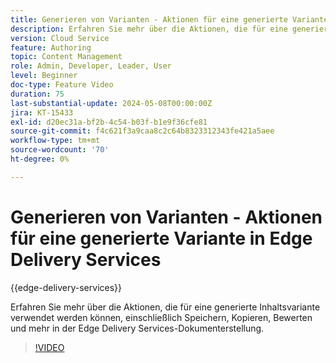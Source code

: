 ```yaml
---
title: Generieren von Varianten - Aktionen für eine generierte Variante in Edge Delivery Services
description: Erfahren Sie mehr über die Aktionen, die für eine generierte Inhaltsvariante verwendet werden können, einschließlich Speichern, Kopieren, Bewerten und mehr in der Edge Delivery Services-Dokumenterstellung.
version: Cloud Service
feature: Authoring
topic: Content Management
role: Admin, Developer, Leader, User
level: Beginner
doc-type: Feature Video
duration: 75
last-substantial-update: 2024-05-08T00:00:00Z
jira: KT-15433
exl-id: d20ec31a-bf2b-4c54-b03f-b1e9f36cfe81
source-git-commit: f4c621f3a9caa8c2c64b8323312343fe421a5aee
workflow-type: tm+mt
source-wordcount: '70'
ht-degree: 0%

---
```


# Generieren von Varianten - Aktionen für eine generierte Variante in Edge Delivery Services

{{edge-delivery-services}}

Erfahren Sie mehr über die Aktionen, die für eine generierte Inhaltsvariante verwendet werden können, einschließlich Speichern, Kopieren, Bewerten und mehr in der Edge Delivery Services-Dokumenterstellung.

>[!VIDEO](https://video.tv.adobe.com/v/3428795/?learn=on)
